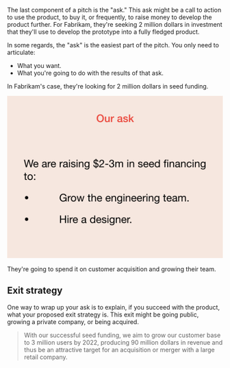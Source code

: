 The last component of a pitch is the "ask." This ask might be a call to action to use the product, to buy it, or frequently, to raise money to develop the product further. For Fabrikam, they're seeking 2 million dollars in investment that they'll use to develop the prototype into a fully fledged product.

In some regards, the "ask" is the easiest part of the pitch. You only need to articulate:

* What you want.
* What you're going to do with the results of that ask.

In Fabrikam's case, they're looking for 2 million dollars in seed funding.

![Slide showing Fabrikam's ask.](../media/pitch-proto-010.png)

They're going to spend it on customer acquisition and growing their team.

## Exit strategy

One way to wrap up your ask is to explain, if you succeed with the product, what your proposed exit strategy is. This exit might be going public, growing a private company, or being acquired.

> With our successful seed funding, we aim to grow our customer base to 3 million users by 2022, producing 90 million dollars in revenue and thus be an attractive target for an acquisition or merger with a large retail company.
